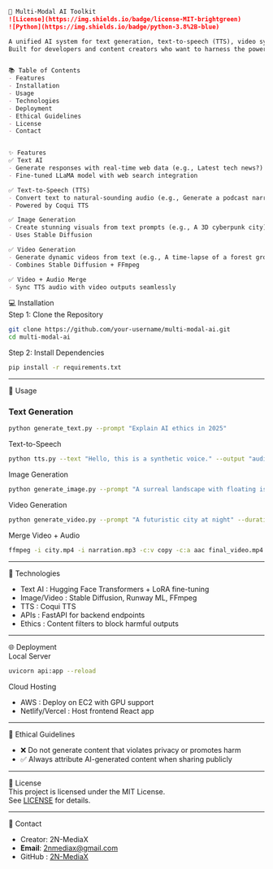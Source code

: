 ```markdown
🚀 Multi-Modal AI Toolkit  
![License](https://img.shields.io/badge/license-MIT-brightgreen)   
![Python](https://img.shields.io/badge/python-3.8%2B-blue)

A unified AI system for text generation, text-to-speech (TTS), video synthesis, and image generation.
Built for developers and content creators who want to harness the power of generative AI.  


📚 Table of Contents
- Features 
- Installation  
- Usage  
- Technologies  
- Deployment  
- Ethical Guidelines  
- License  
- Contact  


✨ Features
✅ Text AI  
- Generate responses with real-time web data (e.g., Latest tech news?)  
- Fine-tuned LLaMA model with web search integration  

✅ Text-to-Speech (TTS)  
- Convert text to natural-sounding audio (e.g., Generate a podcast narration)  
- Powered by Coqui TTS  

✅ Image Generation
- Create stunning visuals from text prompts (e.g., A 3D cyberpunk city)  
- Uses Stable Diffusion  

✅ Video Generation  
- Generate dynamic videos from text (e.g., A time-lapse of a forest growing)  
- Combines Stable Diffusion + FFmpeg  

✅ Video + Audio Merge  
- Sync TTS audio with video outputs seamlessly  

``` 
 💻 Installation  
 Step 1: Clone the Repository  
```bash  
git clone https://github.com/your-username/multi-modal-ai.git  
cd multi-modal-ai  
```  

 Step 2: Install Dependencies  
```bash  
pip install -r requirements.txt  
```  

---

 🚀 Usage  
### Text Generation  
```bash  
python generate_text.py --prompt "Explain AI ethics in 2025"  
```  

 Text-to-Speech  
```bash  
python tts.py --text "Hello, this is a synthetic voice." --output "audio.mp3"  
```  

 Image Generation  
```bash  
python generate_image.py --prompt "A surreal landscape with floating islands" --resolution 1024x1024  
```  

 Video Generation  
```bash  
python generate_video.py --prompt "A futuristic city at night" --duration 15  
```  

 Merge Video + Audio  
```bash  
ffmpeg -i city.mp4 -i narration.mp3 -c:v copy -c:a aac final_video.mp4  
```  

---

 🔧 Technologies  
- Text AI : Hugging Face Transformers + LoRA fine-tuning  
- Image/Video : Stable Diffusion, Runway ML, FFmpeg  
- TTS : Coqui TTS  
- APIs : FastAPI for backend endpoints  
- Ethics : Content filters to block harmful outputs  

---

🌐 Deployment  
Local Server  
```bash  
uvicorn api:app --reload    
```  

 Cloud Hosting  
- AWS : Deploy on EC2 with GPU support  
- Netlify/Vercel : Host frontend React app  

---

 📜 Ethical Guidelines  
- ❌ Do not generate content that violates privacy or promotes harm  
- ✅ Always attribute AI-generated content when sharing publicly  

---

 📄 License  
This project is licensed under the MIT License.  
See [LICENSE](LICENSE) for details.  

---

 📧 Contact  
- Creator: 2N-MediaX  
- **Email**: [2nmediax@gmail.com](mailto:2nmediax@gmail.com)   
- GitHub : [2N-MediaX](https://github.com/2N-MediaX)  
```  
